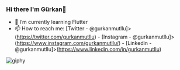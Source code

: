 ### Hi there I'm Gürkan👋

- 🌱 I’m currently learning Flutter
- 📫 How to reach me: [Twitter - @gurkanmutllu]>(https://twitter.com/gurkanmutllu) - [Instagram - @gurkanmutllu]>(https://www.instagram.com/gurkanmutllu/) - [Linkedin -@gurkanmutllu]>(https://www.linkedin.com/in/gurkanmutllu)

![giphy](https://media.giphy.com/media/fwbZnTftCXVocKzfxR/giphy.gif)


